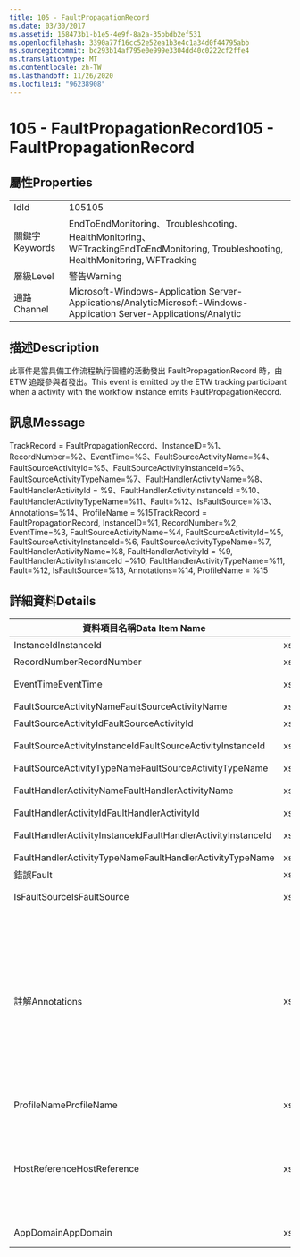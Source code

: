 ```yaml
---
title: 105 - FaultPropagationRecord
ms.date: 03/30/2017
ms.assetid: 168473b1-b1e5-4e9f-8a2a-35bbdb2ef531
ms.openlocfilehash: 3390a77f16cc52e52ea1b3e4c1a34d0f44795abb
ms.sourcegitcommit: bc293b14af795e0e999e3304dd40c0222cf2ffe4
ms.translationtype: MT
ms.contentlocale: zh-TW
ms.lasthandoff: 11/26/2020
ms.locfileid: "96238908"
---
```

# <a name="105---faultpropagationrecord"></a><span data-ttu-id="2146b-102">105 - FaultPropagationRecord</span><span class="sxs-lookup"><span data-stu-id="2146b-102">105 - FaultPropagationRecord</span></span>

## <a name="properties"></a><span data-ttu-id="2146b-103">屬性</span><span class="sxs-lookup"><span data-stu-id="2146b-103">Properties</span></span>  
  
|||  
|-|-|  
|<span data-ttu-id="2146b-104">Id</span><span class="sxs-lookup"><span data-stu-id="2146b-104">Id</span></span>|<span data-ttu-id="2146b-105">105</span><span class="sxs-lookup"><span data-stu-id="2146b-105">105</span></span>|  
|<span data-ttu-id="2146b-106">關鍵字</span><span class="sxs-lookup"><span data-stu-id="2146b-106">Keywords</span></span>|<span data-ttu-id="2146b-107">EndToEndMonitoring、Troubleshooting、HealthMonitoring、WFTracking</span><span class="sxs-lookup"><span data-stu-id="2146b-107">EndToEndMonitoring, Troubleshooting, HealthMonitoring, WFTracking</span></span>|  
|<span data-ttu-id="2146b-108">層級</span><span class="sxs-lookup"><span data-stu-id="2146b-108">Level</span></span>|<span data-ttu-id="2146b-109">警告</span><span class="sxs-lookup"><span data-stu-id="2146b-109">Warning</span></span>|  
|<span data-ttu-id="2146b-110">通路</span><span class="sxs-lookup"><span data-stu-id="2146b-110">Channel</span></span>|<span data-ttu-id="2146b-111">Microsoft-Windows-Application Server-Applications/Analytic</span><span class="sxs-lookup"><span data-stu-id="2146b-111">Microsoft-Windows-Application Server-Applications/Analytic</span></span>|  
  
## <a name="description"></a><span data-ttu-id="2146b-112">描述</span><span class="sxs-lookup"><span data-stu-id="2146b-112">Description</span></span>  

 <span data-ttu-id="2146b-113">此事件是當具備工作流程執行個體的活動發出 FaultPropagationRecord 時，由 ETW 追蹤參與者發出。</span><span class="sxs-lookup"><span data-stu-id="2146b-113">This event is emitted by the ETW tracking participant when a activity with the workflow instance emits FaultPropagationRecord.</span></span>  
  
## <a name="message"></a><span data-ttu-id="2146b-114">訊息</span><span class="sxs-lookup"><span data-stu-id="2146b-114">Message</span></span>  

 <span data-ttu-id="2146b-115">TrackRecord = FaultPropagationRecord、InstanceID=%1、RecordNumber=%2、EventTime=%3、FaultSourceActivityName=%4、FaultSourceActivityId=%5、FaultSourceActivityInstanceId=%6、FaultSourceActivityTypeName=%7、FaultHandlerActivityName=%8、FaultHandlerActivityId = %9、FaultHandlerActivityInstanceId =%10、FaultHandlerActivityTypeName=%11、Fault=%12、IsFaultSource=%13、Annotations=%14、ProfileName = %15</span><span class="sxs-lookup"><span data-stu-id="2146b-115">TrackRecord = FaultPropagationRecord, InstanceID=%1, RecordNumber=%2, EventTime=%3, FaultSourceActivityName=%4, FaultSourceActivityId=%5, FaultSourceActivityInstanceId=%6, FaultSourceActivityTypeName=%7, FaultHandlerActivityName=%8,  FaultHandlerActivityId = %9, FaultHandlerActivityInstanceId =%10, FaultHandlerActivityTypeName=%11, Fault=%12, IsFaultSource=%13, Annotations=%14, ProfileName = %15</span></span>  
  
## <a name="details"></a><span data-ttu-id="2146b-116">詳細資料</span><span class="sxs-lookup"><span data-stu-id="2146b-116">Details</span></span>  
  
|<span data-ttu-id="2146b-117">資料項目名稱</span><span class="sxs-lookup"><span data-stu-id="2146b-117">Data Item Name</span></span>|<span data-ttu-id="2146b-118">資料項目型別</span><span class="sxs-lookup"><span data-stu-id="2146b-118">Data Item Type</span></span>|<span data-ttu-id="2146b-119">描述</span><span class="sxs-lookup"><span data-stu-id="2146b-119">Description</span></span>|  
|--------------------|--------------------|-----------------|  
|<span data-ttu-id="2146b-120">InstanceId</span><span class="sxs-lookup"><span data-stu-id="2146b-120">InstanceId</span></span>|<span data-ttu-id="2146b-121">xs:GUID</span><span class="sxs-lookup"><span data-stu-id="2146b-121">xs:GUID</span></span>|<span data-ttu-id="2146b-122">工作流程的執行個體 ID。</span><span class="sxs-lookup"><span data-stu-id="2146b-122">The instance id for the workflow</span></span>|  
|<span data-ttu-id="2146b-123">RecordNumber</span><span class="sxs-lookup"><span data-stu-id="2146b-123">RecordNumber</span></span>|<span data-ttu-id="2146b-124">xs:long</span><span class="sxs-lookup"><span data-stu-id="2146b-124">xs:long</span></span>|<span data-ttu-id="2146b-125">發出之記錄的序號。</span><span class="sxs-lookup"><span data-stu-id="2146b-125">The sequence number of the emitted record</span></span>|  
|<span data-ttu-id="2146b-126">EventTime</span><span class="sxs-lookup"><span data-stu-id="2146b-126">EventTime</span></span>|<span data-ttu-id="2146b-127">xs:dateTime</span><span class="sxs-lookup"><span data-stu-id="2146b-127">xs:dateTime</span></span>|<span data-ttu-id="2146b-128">發出事件時的 UTC 時間。</span><span class="sxs-lookup"><span data-stu-id="2146b-128">The time in UTC when the event was emitted</span></span>|  
|<span data-ttu-id="2146b-129">FaultSourceActivityName</span><span class="sxs-lookup"><span data-stu-id="2146b-129">FaultSourceActivityName</span></span>|<span data-ttu-id="2146b-130">xs:string</span><span class="sxs-lookup"><span data-stu-id="2146b-130">xs:string</span></span>|<span data-ttu-id="2146b-131">發出錯誤之活動的名稱</span><span class="sxs-lookup"><span data-stu-id="2146b-131">The name of activity that emitted the fault</span></span>|  
|<span data-ttu-id="2146b-132">FaultSourceActivityId</span><span class="sxs-lookup"><span data-stu-id="2146b-132">FaultSourceActivityId</span></span>|<span data-ttu-id="2146b-133">xs:string</span><span class="sxs-lookup"><span data-stu-id="2146b-133">xs:string</span></span>|<span data-ttu-id="2146b-134">發出錯誤之活動的 ID</span><span class="sxs-lookup"><span data-stu-id="2146b-134">The id of the activity that emitted the fault</span></span>|  
|<span data-ttu-id="2146b-135">FaultSourceActivityInstanceId</span><span class="sxs-lookup"><span data-stu-id="2146b-135">FaultSourceActivityInstanceId</span></span>|<span data-ttu-id="2146b-136">xs:string</span><span class="sxs-lookup"><span data-stu-id="2146b-136">xs:string</span></span>|<span data-ttu-id="2146b-137">發出錯誤之活動的執行個體 ID</span><span class="sxs-lookup"><span data-stu-id="2146b-137">The instance id of the activity that emitted the fault</span></span>|  
|<span data-ttu-id="2146b-138">FaultSourceActivityTypeName</span><span class="sxs-lookup"><span data-stu-id="2146b-138">FaultSourceActivityTypeName</span></span>|<span data-ttu-id="2146b-139">xs:string</span><span class="sxs-lookup"><span data-stu-id="2146b-139">xs:string</span></span>|<span data-ttu-id="2146b-140">發出錯誤之活動的型別</span><span class="sxs-lookup"><span data-stu-id="2146b-140">The type of the activity that emitted the fault</span></span>|  
|<span data-ttu-id="2146b-141">FaultHandlerActivityName</span><span class="sxs-lookup"><span data-stu-id="2146b-141">FaultHandlerActivityName</span></span>|<span data-ttu-id="2146b-142">xs:string</span><span class="sxs-lookup"><span data-stu-id="2146b-142">xs:string</span></span>|<span data-ttu-id="2146b-143">錯誤處理常式活動的顯示名稱</span><span class="sxs-lookup"><span data-stu-id="2146b-143">The display name of the fault handler activity</span></span>|  
|<span data-ttu-id="2146b-144">FaultHandlerActivityId</span><span class="sxs-lookup"><span data-stu-id="2146b-144">FaultHandlerActivityId</span></span>|<span data-ttu-id="2146b-145">xs:string</span><span class="sxs-lookup"><span data-stu-id="2146b-145">xs:string</span></span>|<span data-ttu-id="2146b-146">錯誤處理常式活動的 ID</span><span class="sxs-lookup"><span data-stu-id="2146b-146">The id of the fault handler activity</span></span>|  
|<span data-ttu-id="2146b-147">FaultHandlerActivityInstanceId</span><span class="sxs-lookup"><span data-stu-id="2146b-147">FaultHandlerActivityInstanceId</span></span>|<span data-ttu-id="2146b-148">xs:string</span><span class="sxs-lookup"><span data-stu-id="2146b-148">xs:string</span></span>|<span data-ttu-id="2146b-149">錯誤處理常式活動的執行個體 ID</span><span class="sxs-lookup"><span data-stu-id="2146b-149">The instance id of the fault handler activity</span></span>|  
|<span data-ttu-id="2146b-150">FaultHandlerActivityTypeName</span><span class="sxs-lookup"><span data-stu-id="2146b-150">FaultHandlerActivityTypeName</span></span>|<span data-ttu-id="2146b-151">xs:string</span><span class="sxs-lookup"><span data-stu-id="2146b-151">xs:string</span></span>|<span data-ttu-id="2146b-152">錯誤處理常式活動的型別</span><span class="sxs-lookup"><span data-stu-id="2146b-152">The type of the fault handler activity</span></span>|  
|<span data-ttu-id="2146b-153">錯誤</span><span class="sxs-lookup"><span data-stu-id="2146b-153">Fault</span></span>|<span data-ttu-id="2146b-154">xs:string</span><span class="sxs-lookup"><span data-stu-id="2146b-154">xs:string</span></span>|<span data-ttu-id="2146b-155">錯誤詳細資料</span><span class="sxs-lookup"><span data-stu-id="2146b-155">The fault details</span></span>|  
|<span data-ttu-id="2146b-156">IsFaultSource</span><span class="sxs-lookup"><span data-stu-id="2146b-156">IsFaultSource</span></span>|<span data-ttu-id="2146b-157">xs:unsignedByte</span><span class="sxs-lookup"><span data-stu-id="2146b-157">xs:unsignedByte</span></span>|<span data-ttu-id="2146b-158">指出事件是否由錯誤來源發出</span><span class="sxs-lookup"><span data-stu-id="2146b-158">Indicates if the event was emitted from the fault source</span></span>|  
|<span data-ttu-id="2146b-159">註解</span><span class="sxs-lookup"><span data-stu-id="2146b-159">Annotations</span></span>|<span data-ttu-id="2146b-160">xs:string</span><span class="sxs-lookup"><span data-stu-id="2146b-160">xs:string</span></span>|<span data-ttu-id="2146b-161">加入至此事件中的附註。</span><span class="sxs-lookup"><span data-stu-id="2146b-161">The annotations that were added to this event.</span></span>  <span data-ttu-id="2146b-162">這些值會以 a 格式儲存在 xml 元素中 \<items> \< item  name = "annotationName" type="System.String"> \</item> \</items> 。</span><span class="sxs-lookup"><span data-stu-id="2146b-162">The values are stored in an xml element in the format \<items>\< item  name = "annotationName" type="System.String">annotationValue\</item>\</items>.</span></span>  <span data-ttu-id="2146b-163">如果未指定任何批註，則字串會包含 \<items/> 。</span><span class="sxs-lookup"><span data-stu-id="2146b-163">If no annotations are specified then the string contains \<items/>.</span></span> <span data-ttu-id="2146b-164">ETW 事件大小會受到 ETW 緩衝區大小或 ETW 事件的最大承載所限制。</span><span class="sxs-lookup"><span data-stu-id="2146b-164">The ETW event size is limited by the ETW buffer size or the max payload for an ETW event.</span></span> <span data-ttu-id="2146b-165">如果事件大小超過 ETW 限制，則會捨棄注釋並以 ... 取代注釋值來截斷事件。 \<items> \</items></span><span class="sxs-lookup"><span data-stu-id="2146b-165">If the size of the event exceeds the ETW limits, then the event is truncated by dropping the annotations and replacing the annotation value with \<items>...\</items>.</span></span>|  
|<span data-ttu-id="2146b-166">ProfileName</span><span class="sxs-lookup"><span data-stu-id="2146b-166">ProfileName</span></span>|<span data-ttu-id="2146b-167">xs:string</span><span class="sxs-lookup"><span data-stu-id="2146b-167">xs:string</span></span>|<span data-ttu-id="2146b-168">造成發送這個事件的名稱或追蹤設定檔。</span><span class="sxs-lookup"><span data-stu-id="2146b-168">The name or the tracking profile that resulted in this event being emitted</span></span>|  
|<span data-ttu-id="2146b-169">HostReference</span><span class="sxs-lookup"><span data-stu-id="2146b-169">HostReference</span></span>|<span data-ttu-id="2146b-170">xs:string</span><span class="sxs-lookup"><span data-stu-id="2146b-170">xs:string</span></span>|<span data-ttu-id="2146b-171">若為 Web 主控服務，此欄位會唯一識別 Web 階層架構中的服務。</span><span class="sxs-lookup"><span data-stu-id="2146b-171">For web hosted services, this field uniquely identifies the service in the web hierarchy.</span></span>  <span data-ttu-id="2146b-172">其格式定義為 ' Web Site Name Application Virtual Path&#124;Service Virtual Path&#124;ServiceName ' 範例： ' Default Web Site/CalculatorApplication&#124;/CalculatorService.svc&#124;CalculatorService '</span><span class="sxs-lookup"><span data-stu-id="2146b-172">Its format is defined as 'Web Site Name Application Virtual Path&#124;Service Virtual Path&#124;ServiceName' Example: 'Default Web Site/CalculatorApplication&#124;/CalculatorService.svc&#124;CalculatorService'</span></span>|  
|<span data-ttu-id="2146b-173">AppDomain</span><span class="sxs-lookup"><span data-stu-id="2146b-173">AppDomain</span></span>|<span data-ttu-id="2146b-174">xs:string</span><span class="sxs-lookup"><span data-stu-id="2146b-174">xs:string</span></span>|<span data-ttu-id="2146b-175">由 AppDomain.CurrentDomain.FriendlyName 傳回的字串。</span><span class="sxs-lookup"><span data-stu-id="2146b-175">The string returned by AppDomain.CurrentDomain.FriendlyName.</span></span>|
